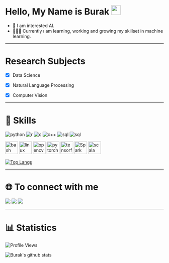 # Hello, My Name is Burak <img src="https://raw.githubusercontent.com/MartinHeinz/MartinHeinz/master/wave.gif" width="30px">

- 🤔 I am interested AI.  
- 👨🏽‍💻 Currently ı am learning, working and growing my skillset in machine learning. 

*********************************
# Research Subjects
- [x] Data Science

- [x] Natural Language Processing 

- [x] Computer Vision



*********************************
# 🚀 Skills



![python](https://img.shields.io/badge/python-%233776AB.svg?&style=flat-square&logo=python&logoColor=white)
![r](https://img.shields.io/badge/r-%23276DC3.svg?&style=for-the-badge&logo=r&logoColor=white)
![c](https://img.shields.io/badge/c%20-%2300599C.svg?&style=for-the-badge&logo=c&logoColor=white)
![c++](https://img.shields.io/badge/c++%20-%2300599C.svg?&style=for-the-badge&logo=c%2B%2B&logoColor=white)
![sql](https://img.shields.io/badge/postgres-%23316192.svg?&style=for-the-badge&logo=postgresql&logoColor=white)
![sql](https://img.shields.io/badge/mysql-%2300f.svg?&style=for-the-badge&logo=mysql&logoColor=white)


<p align="left"><img src="https://www.vectorlogo.zone/logos/gnu_bash/gnu_bash-icon.svg" alt="bash" width="40" height="40"/> <img src="https://devicons.github.io/devicon/devicon.git/icons/linux/linux-original.svg" alt="linux" width="40" height="40"/> <img src="https://www.vectorlogo.zone/logos/opencv/opencv-icon.svg" alt="opencv" width="40" height="40"/> <img src="https://www.vectorlogo.zone/logos/pytorch/pytorch-icon.svg" alt="pytorch" width="40" height="40"/> <img src="https://www.vectorlogo.zone/logos/tensorflow/tensorflow-icon.svg" alt="tensorflow" width="40" height="40"/>
<img src="https://www.vectorlogo.zone/logos/apache_spark/apache_spark-ar21.svg" alt="Spark" width="40" height="40"/>
<img src="https://www.vectorlogo.zone/logos/scala-lang/scala-lang-ar21.svg" alt="scala" width="40" height="40"/>
</p>

[![Top Langs](https://github-readme-stats.vercel.app/api/top-langs/?username=burakugurr)](https://github.com/anuraghazra/github-readme-stats)
*********************************
# 🌐 To connect with me

[<img src="https://img.shields.io/badge/linkedin-%230077B5.svg?&style=for-the-badge&logo=linkedin&logoColor=white"/>](https://www.linkedin.com/in/burak-u%C4%9Fur/)
[<img src="https://img.shields.io/badge/medium-%2312100E.svg?&style=for-the-badge&logo=medium&logoColor=white"/>](https://medium.com/@burakugur)
[![](https://img.shields.io/twitter/follow/burakugur?style=social)](https://www.twitter.com/bburakuugur)

*********************************
# 📊 Statistics
![Profile Views](https://komarev.com/ghpvc/?username=burakugurr)

![Burak's github stats](https://github-readme-stats.vercel.app/api?username=burakugurr&show_icons=true&theme=tokyonight)
